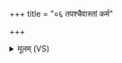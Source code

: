 +++
title = "०६ तपश्चैवास्तां कर्म"

+++
<details><summary>मूलम् (VS)</summary>

तप॑श्चै॒वास्तां॒ कर्म॑ चा॒न्तर्म॑ह॒त्य᳡र्ण॒वे। तपो॑ ह जज्ञे॒ कर्म॑ण॒स्तत्ते ज्ये॒ष्ठमुपा॑सत ॥
</details>